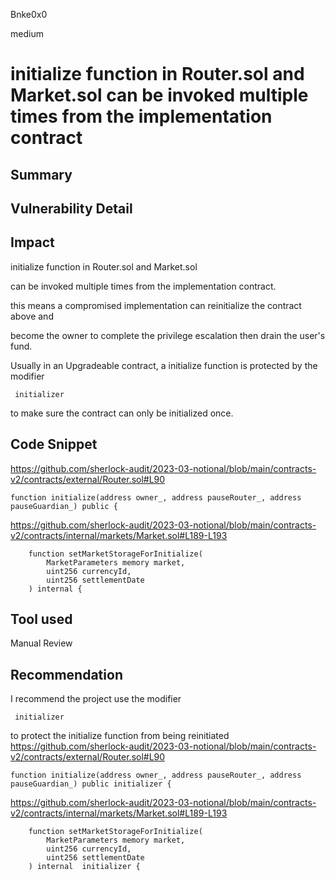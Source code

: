 Bnke0x0

medium

# initialize function in Router.sol and Market.sol can be invoked multiple times from the implementation contract

## Summary

## Vulnerability Detail

## Impact
initialize function in Router.sol and Market.sol 

can be invoked multiple times from the implementation contract.

this means a compromised implementation can reinitialize the contract above and

become the owner to complete the privilege escalation then drain the user's fund.

Usually in an Upgradeable contract, a initialize function is protected by the modifier

```solidity
 initializer
```

to make sure the contract can only be initialized once.

## Code Snippet
https://github.com/sherlock-audit/2023-03-notional/blob/main/contracts-v2/contracts/external/Router.sol#L90

```solidity
function initialize(address owner_, address pauseRouter_, address pauseGuardian_) public {
```

https://github.com/sherlock-audit/2023-03-notional/blob/main/contracts-v2/contracts/internal/markets/Market.sol#L189-L193

```solidity
    function setMarketStorageForInitialize(
        MarketParameters memory market,
        uint256 currencyId,
        uint256 settlementDate
    ) internal {
```
## Tool used

Manual Review

## Recommendation
I recommend the project use the modifier

```solidity
 initializer
```

to protect the initialize function from being reinitiated
https://github.com/sherlock-audit/2023-03-notional/blob/main/contracts-v2/contracts/external/Router.sol#L90

```solidity
function initialize(address owner_, address pauseRouter_, address pauseGuardian_) public initializer {
```

https://github.com/sherlock-audit/2023-03-notional/blob/main/contracts-v2/contracts/internal/markets/Market.sol#L189-L193

```solidity
    function setMarketStorageForInitialize(
        MarketParameters memory market,
        uint256 currencyId,
        uint256 settlementDate
    ) internal  initializer {
```